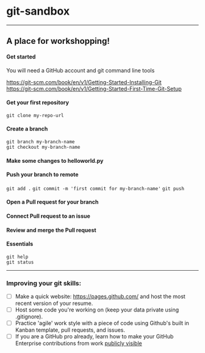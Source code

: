 # git-sandbox
_____
## A place for workshopping! 
  
#### Get started

You will need a GitHub account and git command line tools
  
https://git-scm.com/book/en/v1/Getting-Started-Installing-Git  
https://git-scm.com/book/en/v1/Getting-Started-First-Time-Git-Setup

#### Get your first repository

`git clone my-repo-url`

#### Create a branch

`git branch my-branch-name`  
`git checkout my-branch-name`

#### Make some changes to helloworld.py

#### Push your branch to remote

`git add .`
`git commit -m 'first commit for my-branch-name'`
`git push`

#### Open a Pull request for your branch

#### Connect Pull request to an issue

#### Review and merge the Pull request

#### Essentials

`git help`  
`git status`  
  
_____
### Improving your git skills:

* [ ] Make a quick website: https://pages.github.com/ and host the most recent version of your resume.
* [ ] Host some code you're working on (keep your data private using .gitignore).
* [ ] Practice 'agile' work style with a piece of code using Github's built in Kanban template, pull requests, and issues.
* [ ] If you are a GitHub pro already, learn how to make your GitHub Enterprise contributions from work [publicly visible](https://help.github.com/en/articles/sending-your-github-enterprise-server-contributions-to-your-githubcom-profile)
